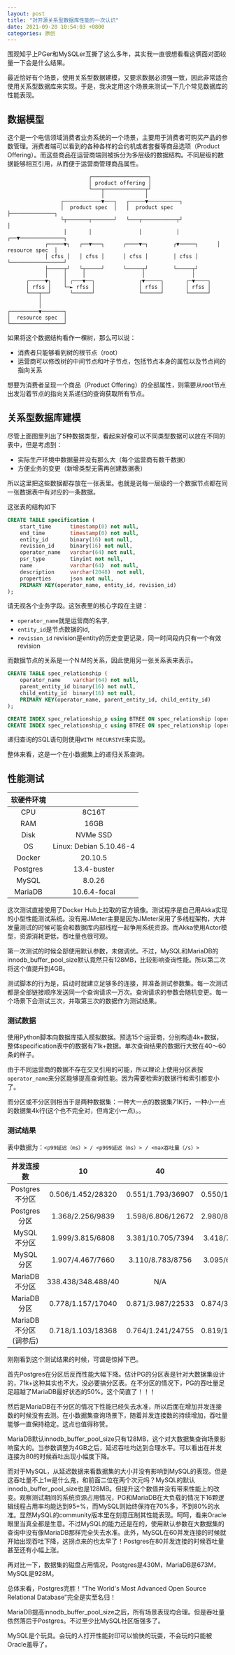 ```yaml
---
layout: post
title: "对开源关系型数据库性能的一次认识"
date: 2021-09-20 10:54:03 +0800
categories: 原创
---
```


围观知乎上PGer和MySQLer互撕了这么多年，其实我一直很想看看这俩面对面较量一下会是什么结果。

最近恰好有个场景，使用关系型数据建模，又要求数据必须强一致，因此非常适合使用关系型数据库来实现。于是，我决定用这个场景来测试一下几个常见数据库的性能表现。

## 数据模型

这个是一个电信领域消费者业务系统的一个场景，主要用于消费者可购买产品的参数管理。消费者端可以看到的各种各样的合约机或者套餐等商品选项（Product Offering）。而这些商品在运营商端则被拆分为多层级的数据结构。不同层级的数据能够相互引用，从而便于运营商管理商品属性。
```
                          ┌──────────────────┐
                          │ product offering │
                          └───┬─────────────┬┘
                              │             │
                 ┌────────────▼───┐   ┌─────▼──────────┐
                 │  product spec  │   │  product spec  ├──────────────┐
                 └┬───────┬───────┘   └───┬───────────┬┘              │
                  │       │               │           │            ┌──▼──────────────┐
            ┌─────▼┐   ┌──▼───┐      ┌────▼─┐        ┌▼─────┐      │  resource spec  │
            │ cfss │   │ cfss │      │ cfss │        │ cfss │      └─────────────────┘
            ├─────┬┘   └┬─────┘      └─────┬┘        └─────┬┘
            │     │     │                  │               │
      ┌─────▼┐    │ ┌───▼──┐              ┌▼─────┐       ┌─▼────┐
      │ rfss │    └─► rfss │              │ rfss │       │ rfss │
      └───┬──┘      └──────┘              └──────┘       └──────┘
          │
          │
┌─────────▼───────┐
│  resource spec  │
└─────────────────┘
```

如果将这个数据结构看作一棵树，那么可以说：
 - 消费者只能够看到树的根节点（root）
 - 运营商可以修改树的中间节点和叶子节点，包括节点本身的属性以及节点间的指向关系

想要为消费者呈现一个商品（Product Offering）的全部属性，则需要从root节点出发沿着节点的指向关系递归的查询获取所有节点。

## 关系型数据库建模

尽管上面图里列出了5种数据类型，看起来好像可以不同类型数据可以放在不同的表中，但是考虑到：
  - 实际生产环境中数据量并没有那么大（每个运营商有数千数据）
  - 方便业务的变更（新增类型无需再创建数据表）

所以这里把这些数据都存放在一张表里。也就是说每一层级的一个数据节点都在同一张数据表中有对应的一条数据。

这张表的结构如下

```sql
CREATE TABLE specification (
    start_time      timestamp(0) not null,
    end_time        timestamp(0) not null,
    entity_id       binary(16) not null,
    revision_id     binary(16) not null,
    operator_name   varchar(64) not null,
    psr_type        tinyint not null,
    name            varchar(64)  not null,
    description     varchar(2048)  not null,
    properties      json not null,
    PRIMARY KEY(operator_name, entity_id, revision_id)
);
```

请无视各个业务字段。这张表里的核心字段在主键：
  - `operator_name`就是运营商的名字, 
  - `entity_id`是节点数据的id, 
  - `revision_id` revision是entity的历史变更记录，同一时间段内只有一个有效revision

而数据节点的关系是一个N:M的关系，因此使用另一张关系表来表示。

```sql
CREATE TABLE spec_relationship (
    operator_name    varchar(64) not null,
    parent_entity_id binary(16) not null,
    child_entity_id  binary(16) not null,
    PRIMARY KEY(operator_name, parent_entity_id, child_entity_id)
);

CREATE INDEX spec_relationship_p using BTREE ON spec_relationship (operator_name, parent_entity_id);
CREATE INDEX spec_relationship_c using BTREE ON spec_relationship (operator_name, child_entity_id);
```

递归查询的SQL语句则使用`WITH RECURSIVE`来实现。

整体来看，这是一个在小数据集上的递归关系查询。

## 性能测试

软硬件环境 |  |
:--: |  :--:
CPU  |  8C16T 
RAM  |  16GB  
Disk |  NVMe SSD
OS   |  Linux: Debian 5.10.46-4
Docker   | 20.10.5
Postgres | 13.4-buster
MySQL    | 8.0.26
MariaDB  | 10.6.4-focal

这次测试直接使用了Docker Hub上拉取的官方镜像。测试程序是自己用Akka实现的小型性能测试系统。没有用JMeter主要是因为JMeter采用了多线程架构，大并发量测试的时候可能会和数据库内部线程一起争用系统资源。而Akka使用Actor模型，资源消耗更低，吞吐量也很可观。

第一次测试的时候全部使用默认参数，未做调优。不过，MySQL和MariaDB的innodb_buffer_pool_size默认竟然只有128MB，比较影响查询性能。所以第二次将这个值提升到4GB。

测试脚本的行为是，启动时就建立足够多的连接，并准备测试参数集。每一次测试都是全部链接顺序发送同一个查询请求一万次。查询请求的参数会随机变更。每一个场景下会测试三次，并取第三次的数据作为测试结果。

### 测试数据

使用Python脚本向数据库插入模拟数据。预选15个运营商，分别构造4k+数据，整体specification表中的数据有71k+数据。单次查询结果的数据行大致在40～60条的样子。

由于不同运营商的数据不存在交叉引用的可能，所以理论上使用分区表按`operator_name`来分区能够提高查询性能。因为需要检索的数据行和索引都变小了。

而分区或不分区则相当于是两种数据集：一种大一点的数据集71K行，一种小一点的数据集4k行(这个也不完全对，但肯定小一点)。。

### 测试结果


表中数据为：`<p99延迟（ms）> / <p999延迟（ms）> / <max吞吐量（/s）>`


并发连接数        | 10                 | 40                 | 60                  | 80
:--:            |  :--:              | :--:               | :--:                | :--:
Postgres 不分区  | 0.506/1.452/28320  | 0.551/1.793/36907  | 0.550/1.635/36880   | 0.739/3.715/37130
Postgres 分区    | 1.368/2.256/9839   | 1.598/6.806/12672  | 2.980/8.252/11101   | 2.588/7.130/11755
MySQL 不分区     | 1.999/3.815/6808   | 3.381/10.705/7394  | 3.418/7.545/6575    | 3.273/7.313/6537
MySQL 分区       | 1.907/4.467/7660   | 3.110/8.783/8756  |  3.095/6.091/7258    | 3.158/6.954/6957
MariaDB 不分区   | 338.438/348.488/40 | N/A                |  N/A                | N/A
MariaDB 分区     | 0.778/1.157/17040  | 0.871/3.987/22533 |  0.874/3.334/22472   | 1.051/5.798/22410
MariaDB 不分区(调参后) |	0.718/1.103/18368	| 0.764/1.241/24755	| 0.819/1.294/24563	| 1.509/4.903/22461

刚刚看到这个测试结果的时候，可谓是惊掉下巴。

首先Postgres在分区后反而性能大幅下降。估计PG的分区表是针对大数据集设计的，71k+这种其实也不大，没必要搞分区表。在不分区的情况下，PG的吞吐量足足超越了MariaDB最好状态的50%。这个简直了！！！

然后是MariaDB在不分区的情况下性能已经失去水准，所以后面在增加并发连接数的时候没有去测。在小数据集查询场景下，随着并发连接数的持续增加，吞吐量能够一直保持稳定。这点也值得称赞。

MariaDB默认innodb_buffer_pool_size只有128MB，这个对大数据集查询场景影响蛮大的。当参数调整为4GB之后，延迟吞吐均达到合理水平。可以看出在并发连接为80的时候吞吐出现小幅度下降。

而对于MySQL，从延迟数据来看数据集的大小并没有影响到MySQL的表现。但是这吞吐量不上1w是什么鬼，和前面二位在两个次元吗？MySQL的默认innodb_buffer_pool_size也是128MB。但提升这个数值并没有带来性能上的改变。观察测试期间的系统资源占用情况，PG和MariaDB在大负载的情况下16颗逻辑线程占用率均能达到95+%，而MySQL则始终保持在70%多，不到80%的水准。显然MySQL的community版本里在刻意压制其性能表现。呵呵，看来Oracle眼里当真全都是生意。不过MySQL的能力还是在的，使用默认参数在大数据集的查询中没有像MariaDB那样完全失去水准。此外，MySQL在60并发连接的时候就开始出现吞吐下降，这拐点来的也太早了！Postgres在80并发连接的时候吞吐量甚至还有小幅上涨。

再对比一下，数据集的磁盘占用情况，Postgres是430M，MariaDB是673M，MySQL是928M。

总体来看，Postgres完胜！“The World's Most Advanced Open Source Relational Database”完全是实至名归！

MariaDB提高innodb_buffer_pool_size之后，所有场景表现均合理。但是吞吐量依然落后于Postgres。不过至少比MySQL社区版强多了。

MySQL是个玩具。会玩的人打开性能封印可以愉快的玩耍，不会玩的只能被Oracle羞辱了。
